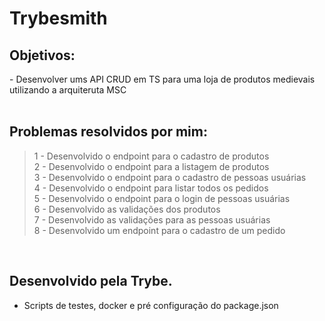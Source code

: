 <!-- Olá, Tryber!
Esse é apenas um arquivo inicial para o README do seu projeto.
É essencial que você preencha esse documento por conta própria, ok?
Não deixe de usar nossas dicas de escrita de README de projetos, e deixe sua criatividade brilhar!
:warning: IMPORTANTE: você precisa deixar nítido:


- quais arquivos/pastas foram desenvolvidos por você;

- quais arquivos/pastas foram desenvolvidos por outra pessoa estudante;

- quais arquivos/pastas foram desenvolvidos pela Trybe. -->

# Trybesmith

## Objetivos:
<section>
- Desenvolver ums API CRUD em TS para uma loja de produtos medievais utilizando a arquiteruta MSC
</br>

</section>

</br>

## Problemas resolvidos por mim:

>1 - Desenvolvido o endpoint para o cadastro de produtos
</br> 2 - Desenvolvido o endpoint para a listagem de produtos
</br> 3 - Desenvolvido o endpoint para o cadastro de pessoas usuárias
</br> 4 - Desenvolvido o endpoint para listar todos os pedidos
</br> 5 - Desenvolvido o endpoint para o login de pessoas usuárias
</br> 6 - Desenvolvido as validações dos produtos
</br> 7 - Desenvolvido as validações para as pessoas usuárias
</br> 8 - Desenvolvido um endpoint para o cadastro de um pedido


</br>

## Desenvolvido pela Trybe.
- Scripts de testes, docker e pré configuração do package.json


<!-- ## Preview:

 <img src="images/preview.png" width="900px" > -->


